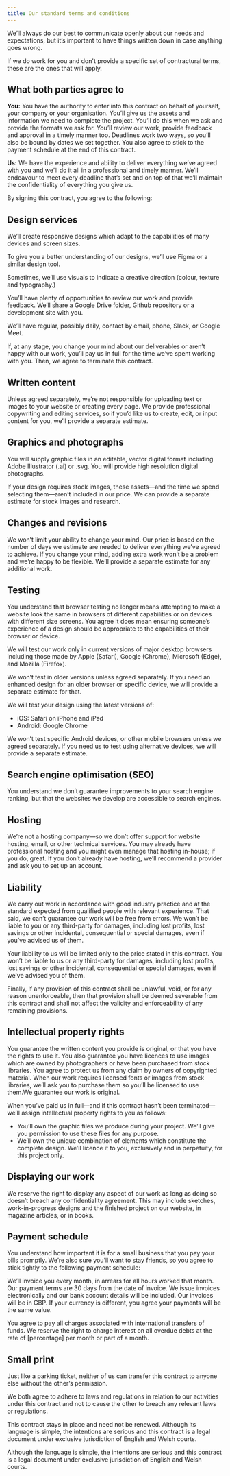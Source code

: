 ```yaml
---
title: Our standard terms and conditions
---
```


We’ll always do our best to communicate openly about our needs and expectations, but it’s important to have things written down in case anything goes wrong.

If we do work for you and don't provide a specific set of contractural terms, these are the ones that will apply.

## What both parties agree to

**You:** You have the authority to enter into this contract on behalf of yourself, your company or your organisation. You’ll give us the assets and information we need to complete the project. You’ll do this when we ask and provide the formats we ask for. You’ll review our work, provide feedback and approval in a timely manner too. Deadlines work two ways, so you’ll also be bound by dates we set together. You also agree to stick to the payment schedule at the end of this contract.

**Us:** We have the experience and ability to deliver everything we’ve agreed with you and we’ll do it all in a professional and timely manner. We’ll endeavour to meet every deadline that’s set and on top of that we’ll maintain the confidentiality of everything you give us.

By signing this contract, you agree to the following:

## Design services

We’ll create responsive designs which adapt to the capabilities of many devices and screen sizes.

To give you a better understanding of our designs, we’ll use Figma or a similar design tool.

Sometimes, we’ll use visuals to indicate a creative direction (colour, texture and typography.)

You’ll have plenty of opportunities to review our work and provide feedback. We’ll share a Google Drive folder, Github repository or a development site with you.

We’ll have regular, possibly daily, contact by email, phone, Slack, or Google Meet.

If, at any stage, you change your mind about our deliverables or aren’t happy with our work, you’ll pay us in full for the time we’ve spent working with you. Then, we agree to terminate this contract.

## Written content

Unless agreed separately, we’re not responsible for uploading text or images to your website or creating every page. We provide professional copywriting and editing services, so if you’d like us to create, edit, or input content for you, we’ll provide a separate estimate.

## Graphics and photographs

You will supply graphic files in an editable, vector digital format including Adobe Illustrator (.ai) or .svg. You will provide high resolution digital photographs.

If your design requires stock images, these assets—and the time we spend selecting them—aren’t included in our price. We can provide a separate estimate for stock images and research.

## Changes and revisions

We won’t limit your ability to change your mind. Our price is based on the number of days we estimate are needed to deliver everything we’ve agreed to achieve. If you change your mind, adding extra work won’t be a problem and we’re happy to be flexible. We’ll provide a separate estimate for any additional work.

## Testing

You understand that browser testing no longer means attempting to make a website look the same in browsers of different capabilities or on devices with different size screens. You agree it does mean ensuring someone’s experience of a design should be appropriate to the capabilities of their browser or device.

We will test our work only in current versions of major desktop browsers including those made by Apple (Safari), Google (Chrome), Microsoft (Edge), and Mozilla (Firefox).

We won’t test in older versions unless agreed separately. If you need an enhanced design for an older browser or specific device, we will provide a separate estimate for that.

We will test your design using the latest versions of:

- iOS: Safari on iPhone and iPad
- Android: Google Chrome

We won’t test specific Android devices, or other mobile browsers unless we agreed separately. If you need us to test using alternative devices, we will provide a separate estimate.

## Search engine optimisation (SEO)

You understand we don’t guarantee improvements to your search engine ranking, but that the websites we develop are accessible to search engines.

## Hosting

We’re not a hosting company—so we don’t offer support for website hosting, email, or other technical services. You may already have professional hosting and you might even manage that hosting in-house; if you do, great. If you don’t already have hosting, we’ll recommend a provider and ask you to set up an account.

## Liability

We carry out work in accordance with good industry practice and at the standard expected from qualified people with relevant experience. That said, we can’t guarantee our work will be free from errors. We won’t be liable to you or any third-party for damages, including lost profits, lost savings or other incidental, consequential or special damages, even if you’ve advised us of them.

Your liability to us will be limited only to the price stated in this contract. You won’t be liable to us or any third-party for damages, including lost profits, lost savings or other incidental, consequential or special damages, even if we’ve advised you of them.

Finally, if any provision of this contract shall be unlawful, void, or for any reason unenforceable, then that provision shall be deemed severable from this contract and shall not affect the validity and enforceability of any remaining provisions.

## Intellectual property rights

You guarantee the written content you provide is original, or that you have the rights to use it. You also guarantee you have licences to use images which are owned by photographers or have been purchased from stock libraries. You agree to protect us from any claim by owners of copyrighted material. When our work requires licensed fonts or images from stock libraries, we’ll ask you to purchase them so you’ll be licensed to use them.We guarantee our work is original.

When you’ve paid us in full—and if this contract hasn’t been terminated—we’ll assign intellectual property rights to you as follows:

- You’ll own the graphic files we produce during your project. We’ll give you permission to use these files for any purpose.
- We’ll own the unique combination of elements which constitute the complete design. We’ll licence it to you, exclusively and in perpetuity, for this project only.

## Displaying our work

We reserve the right to display any aspect of our work as long as doing so doesn’t breach any confidentiality agreement. This may include sketches, work-in-progress designs and the finished project on our website, in magazine articles, or in books.

## Payment schedule

You understand how important it is for a small business that you pay your bills promptly. We’re also sure you’ll want to stay friends, so you agree to stick tightly to the following payment schedule:

We’ll invoice you every month, in arrears for all hours worked that month.
Our payment terms are 30 days from the date of invoice. We issue invoices electronically and our bank account details will be included. Our invoices will be in GBP. If your currency is different, you agree your payments will be the same value.

You agree to pay all charges associated with international transfers of funds. We reserve the right to charge interest on all overdue debts at the rate of [percentage] per month or part of a month.

## Small print

Just like a parking ticket, neither of us can transfer this contract to anyone else without the other’s permission.

We both agree to adhere to laws and regulations in relation to our activities under this contract and not to cause the other to breach any relevant laws or regulations.

This contract stays in place and need not be renewed. Although its language is simple, the intentions are serious and this contract is a legal document under exclusive jurisdiction of English and Welsh courts.

Although the language is simple, the intentions are serious and this contract is a legal document under exclusive jurisdiction of English and Welsh courts.
